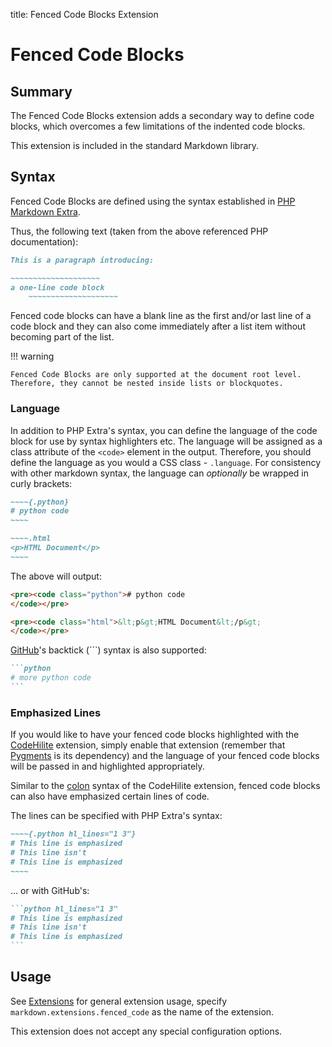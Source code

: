 title: Fenced Code Blocks Extension

# Fenced Code Blocks

## Summary

The Fenced Code Blocks extension adds a secondary way to define code blocks,
which overcomes a few limitations of the indented code blocks.

This extension is included in the standard Markdown library.

## Syntax

Fenced Code Blocks are defined using the syntax established in
[PHP Markdown Extra][php].

[php]: http://www.michelf.com/projects/php-markdown/extra/#fenced-code-blocks

Thus, the following text (taken from the above referenced PHP documentation):

```md
This is a paragraph introducing:

~~~~~~~~~~~~~~~~~~~~
a one-line code block
    ~~~~~~~~~~~~~~~~~~~~
```

Fenced code blocks can have a blank line as the first  and/or last line of a
code block and they can also come immediately after a list item without becoming
part of the list.

!!! warning

    Fenced Code Blocks are only supported at the document root level.
    Therefore, they cannot be nested inside lists or blockquotes.

### Language

In addition to PHP Extra's syntax, you can define the language of the code
block for use by syntax highlighters etc. The language will be assigned as a
class attribute of the ``<code>`` element in the output. Therefore, you should
define the language as you would a CSS class - ``.language``. For consistency
with other markdown syntax, the language can *optionally* be wrapped in curly
brackets:

```md
~~~~{.python}
# python code
~~~~

~~~~.html
<p>HTML Document</p>
~~~~
```

The above will output:

```html
<pre><code class="python"># python code
</code></pre>

<pre><code class="html">&lt;p&gt;HTML Document&lt;/p&gt;
</code></pre>
```

[GitHub][]'s backtick (`\``) syntax is also supported:

````md
```python
# more python code
```
````

[GitHub]: http://github.github.com/github-flavored-markdown/

### Emphasized Lines

If you would like to have your fenced code blocks highlighted with the
[CodeHilite][] extension, simply enable that extension (remember that
[Pygments][] is its dependency) and the language of your fenced code blocks
will be passed in and highlighted appropriately.

Similar to the [colon][] syntax of the CodeHilite extension, fenced code blocks
can also have emphasized certain lines of code.

The lines can be specified with PHP Extra's syntax:

```md
~~~~{.python hl_lines="1 3"}
# This line is emphasized
# This line isn't
# This line is emphasized
~~~~
```

... or with GitHub's:

````md
```python hl_lines="1 3"
# This line is emphasized
# This line isn't
# This line is emphasized
```
````

[CodeHilite]: code_hilite.html
[Pygments]: http://pygments.org/
[colon]: code_hilite.html#colons

## Usage

See [Extensions](index.md) for general extension usage, specify
`markdown.extensions.fenced_code` as the name of the extension.

This extension does not accept any special configuration options.
